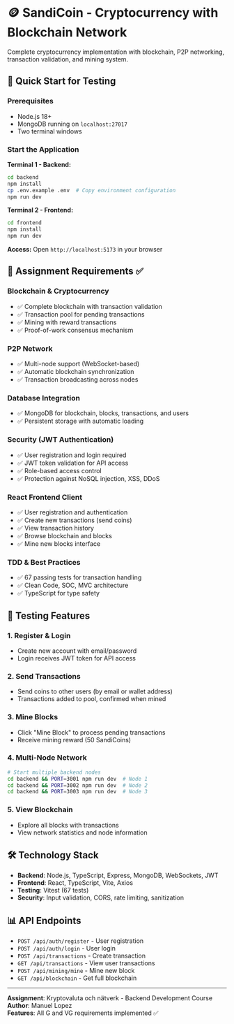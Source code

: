 # 🪙 SandiCoin - Cryptocurrency with Blockchain Network

Complete cryptocurrency implementation with blockchain, P2P networking, transaction validation, and mining system.

## 🚀 Quick Start for Testing

### Prerequisites
- Node.js 18+
- MongoDB running on `localhost:27017`
- Two terminal windows

### Start the Application

**Terminal 1 - Backend:**
```bash
cd backend
npm install
cp .env.example .env  # Copy environment configuration
npm run dev
```

**Terminal 2 - Frontend:**
```bash
cd frontend  
npm install
npm run dev
```

**Access:** Open `http://localhost:5173` in your browser

## 🎯 Assignment Requirements ✅

### **Blockchain & Cryptocurrency**
- ✅ Complete blockchain with transaction validation
- ✅ Transaction pool for pending transactions  
- ✅ Mining with reward transactions
- ✅ Proof-of-work consensus mechanism

### **P2P Network** 
- ✅ Multi-node support (WebSocket-based)
- ✅ Automatic blockchain synchronization
- ✅ Transaction broadcasting across nodes

### **Database Integration**
- ✅ MongoDB for blockchain, blocks, transactions, and users
- ✅ Persistent storage with automatic loading

### **Security (JWT Authentication)**
- ✅ User registration and login required
- ✅ JWT token validation for API access
- ✅ Role-based access control
- ✅ Protection against NoSQL injection, XSS, DDoS

### **React Frontend Client**
- ✅ User registration and authentication
- ✅ Create new transactions (send coins)
- ✅ View transaction history
- ✅ Browse blockchain and blocks
- ✅ Mine new blocks interface

### **TDD & Best Practices** 
- ✅ 67 passing tests for transaction handling
- ✅ Clean Code, SOC, MVC architecture
- ✅ TypeScript for type safety

## 🧪 Testing Features

### 1. **Register & Login**
- Create new account with email/password
- Login receives JWT token for API access

### 2. **Send Transactions**
- Send coins to other users (by email or wallet address)
- Transactions added to pool, confirmed when mined

### 3. **Mine Blocks**
- Click "Mine Block" to process pending transactions
- Receive mining reward (50 SandiCoins)

### 4. **Multi-Node Network**
```bash
# Start multiple backend nodes
cd backend && PORT=3001 npm run dev  # Node 1
cd backend && PORT=3002 npm run dev  # Node 2
cd backend && PORT=3003 npm run dev  # Node 3
```

### 5. **View Blockchain**
- Explore all blocks with transactions
- View network statistics and node information

## 🛠️ Technology Stack

- **Backend**: Node.js, TypeScript, Express, MongoDB, WebSockets, JWT
- **Frontend**: React, TypeScript, Vite, Axios
- **Testing**: Vitest (67 tests)
- **Security**: Input validation, CORS, rate limiting, sanitization

## 📊 API Endpoints

- `POST /api/auth/register` - User registration
- `POST /api/auth/login` - User login  
- `POST /api/transactions` - Create transaction
- `GET /api/transactions` - View user transactions
- `POST /api/mining/mine` - Mine new block
- `GET /api/blockchain` - Get full blockchain

---

**Assignment**: Kryptovaluta och nätverk - Backend Development Course  
**Author**: Manuel Lopez  
**Features**: All G and VG requirements implemented ✅